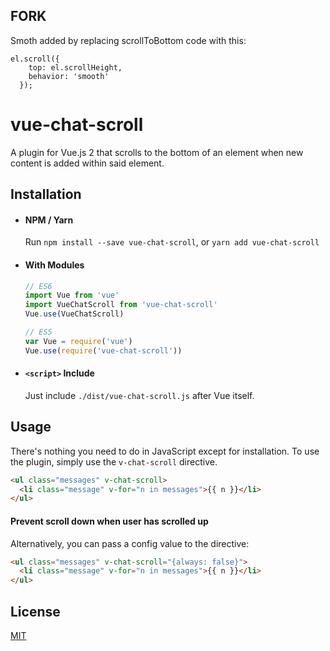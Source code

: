 ## FORK
Smoth added by replacing scrollToBottom code with this:
```
el.scroll({
    top: el.scrollHeight,
    behavior: 'smooth'
  });
 ```
# vue-chat-scroll

A plugin for Vue.js 2 that scrolls to the bottom of an element when new content is added within said element.

## Installation

- #### NPM / Yarn
  Run `npm install --save vue-chat-scroll`, or `yarn add vue-chat-scroll`

- #### With Modules

  ``` js
  // ES6
  import Vue from 'vue'
  import VueChatScroll from 'vue-chat-scroll'
  Vue.use(VueChatScroll)

  // ES5
  var Vue = require('vue')
  Vue.use(require('vue-chat-scroll'))
  ```

- #### `<script>` Include

  Just include `./dist/vue-chat-scroll.js` after Vue itself.

## Usage

There's nothing you need to do in JavaScript except for installation. To use the plugin, simply use the `v-chat-scroll` directive.

``` html
<ul class="messages" v-chat-scroll>
  <li class="message" v-for="n in messages">{{ n }}</li>
</ul>
```

#### Prevent scroll down when user has scrolled up

Alternatively, you can pass a config value to the directive:

``` html
<ul class="messages" v-chat-scroll="{always: false}">
  <li class="message" v-for="n in messages">{{ n }}</li>
</ul>
```

## License

[MIT](http://opensource.org/licenses/MIT)
